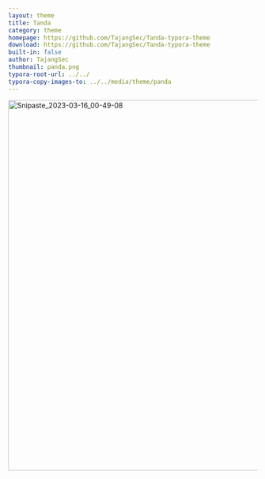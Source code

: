 ```yaml
---
layout: theme
title: Tanda
category: theme
homepage: https://github.com/TajangSec/Tanda-typora-theme
download: https://github.com/TajangSec/Tanda-typora-theme
built-in: false
author: TajangSec
thumbnail: panda.png
typora-root-url: ../../
typora-copy-images-to: ../../media/theme/panda
---
```


<img width="750" alt="Snipaste_2023-03-16_00-49-08" src="https://user-images.githubusercontent.com/63721558/225386432-a34c23df-59b5-48f0-8ba9-27974e7b9600.png">
